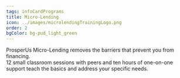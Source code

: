 ```yaml
---
tags: infoCardPrograms
title: Micro-Lending
icon: ../images/microlendingTrainingLogo.png
order: 2
bgColor: bg-pud_light_green
---
```


ProsperUs Micro-Lending removes the barriers that prevent you from financing.
\
12 small classroom sessions with peers and ten hours of one-on-one support teach the basics and address your specific needs.
